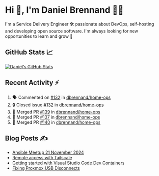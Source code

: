# Hi 👋, I'm Daniel Brennand 👨‍💻

I'm a Service Delivery Engineer 🛠 passionate about DevOps, self-hosting and developing open source software. I'm always looking for new opportunities to learn and grow 🌱

## GitHub Stats 📈

[![Daniel's GitHub Stats](https://github-readme-stats.vercel.app/api?username=dbrennand&show_icons=true&count_private=true&hide_border=true&theme=dark)](https://github.com/anuraghazra/github-readme-stats)

## Recent Activity ⚡

<!--START_SECTION:activity-->
1. 🗣 Commented on [#132](https://github.com/dbrennand/home-ops/issues/132#issuecomment-2715786249) in [dbrennand/home-ops](https://github.com/dbrennand/home-ops)
2. 🔒 Closed issue [#132](https://github.com/dbrennand/home-ops/issues/132) in [dbrennand/home-ops](https://github.com/dbrennand/home-ops)
3. 🎉 Merged PR [#139](https://github.com/dbrennand/home-ops/pull/139) in [dbrennand/home-ops](https://github.com/dbrennand/home-ops)
4. 🎉 Merged PR [#137](https://github.com/dbrennand/home-ops/pull/137) in [dbrennand/home-ops](https://github.com/dbrennand/home-ops)
5. 🎉 Merged PR [#140](https://github.com/dbrennand/home-ops/pull/140) in [dbrennand/home-ops](https://github.com/dbrennand/home-ops)
<!--END_SECTION:activity-->

## Blog Posts ✍

<!-- BLOG-POST-LIST:START -->
- [Ansible Meetup 21 November 2024](https://danielbrennand.com/blog/ansible-meetup-21-november/)
- [Remote access with Tailscale](https://danielbrennand.com/blog/tailscale/)
- [Getting started with Visual Studio Code Dev Containers](https://danielbrennand.com/blog/vscode-dev-containers/)
- [Fixing Proxmox USB Disconnects](https://danielbrennand.com/blog/proxmox-fix-usb-disconnect/)
<!-- BLOG-POST-LIST:END -->
